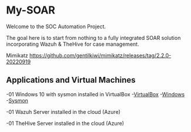 # My-SOAR
Welcome to the SOC Automation Project.

The goal here is to start from nothing to a fully integrated SOAR solution incorporating Wazuh & TheHive for case management. 

Mimikatz https://github.com/gentilkiwi/mimikatz/releases/tag/2.2.0-20220919

## Applications and Virtual Machines
  -01 Windows 10 with sysmon installed in VirtualBox
    -[VirtualBox](https://www.virtualbox.org)
    -[Windows](https://www.microsoft.com/en-ca/software-download/windows10)   
    -[Sysmon](https://learn.microsoft.com/en-us/sysinternals/downloads/sysmon)
    
  -01 Wazuh Server installed in the cloud (Azure)
  
  -01 TheHive Server installed in the cloud (Azure)
